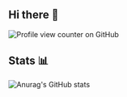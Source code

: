 ## Hi there 👋

![Profile view counter on GitHub](https://komarev.com/ghpvc/?username=BusinessMarketingWithNika)

<!--
**BusinessMarketingWithNika/BusinessMarketingWithNika** is a ✨ _special_ ✨ repository because its `README.md` (this file) appears on your GitHub profile.

Here are some ideas to get you started:

- 🔭 I’m currently working on ...
- 🌱 I’m currently learning ...
- 👯 I’m looking to collaborate on ...
- 🤔 I’m looking for help with ...
- 💬 Ask me about ...
- 📫 How to reach me: ...
- 😄 Pronouns: ...
- ⚡ Fun fact: ...
-->
## Stats 📊

![Anurag's GitHub stats](https://github-readme-stats.vercel.app/api?username=businessmarketingwithnika&show_icons=true&theme=react)
